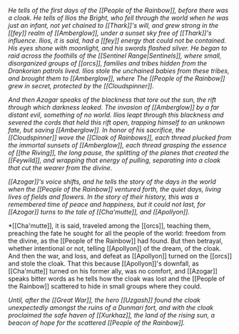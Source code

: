 
*He tells of the first days of the [[People of the Rainbow]], before there was a cloak. He tells of Ilios the Bright, who fell through the world when he was just an infant, not yet chained to [[Thark]]'s will, and grew strong in the [[fey]] realm of [[Amberglow]], under a sunset sky free of [[Thark]]'s influence. Ilios, it is said, had a [[fey]] energy that could not be contained. His eyes shone with moonlight, and his swords flashed silver. He began to raid across the foothills of the [[Sentinel Range|Sentinels]], where small, disorganized groups of [[orcs]], families and tribes hidden from the Drankorian patrols lived. Ilios stole the unchained babies from these tribes, and brought them to [[Amberglow]], where The [[People of the Rainbow]] grew in secret, protected by the [[Cloudspinner]].* 

*And then Azagar speaks of the blackness that tore out the sun, the rift through which darkness leaked. The invasion of [[Amberglow]] by a far distant evil, something of no world. Ilios leapt through this blackness and severed the cords that held this rift open, trapping himself to an unknown fate, but saving [[Amberglow]]. In honor of his sacrifice, the [[Cloudspinner]] wove the [[Cloak of Rainbows]], each thread plucked from the immortal sunsets of [[Amberglow]], each thread grasping the essence of [[the Riving]], the long pause, the splitting of the planes that created the [[Feywild]], and wrapping that energy of pulling, separating into a cloak that cut the wearer from the divine.*

*[[Azogar]]'s voice shifts, and he tells the story of the days in the world when the [[People of the Rainbow]] ventured forth, the quiet days, living lives of fields and flowers. In the story of their history, this was a remembered time of peace and happiness, but it could not last, for [[Azogar]] turns to the tale of [[Cha'mutte]], and [[Apollyon]].* 

*[[Cha'mutte]], it is said, traveled among the [[orcs]], teaching them, preaching the fate he sought for all the people of the world: freedom from the divine, as the [[People of the Rainbow]] had found. But then betrayal, whether intentional or not, telling [[Apollyon]] of the dream, of the cloak. And then the war, and loss, and defeat as [[Apollyon]] turned on the [[orcs]] and stole the cloak. That this because [[Apollyon]]'s downfall, as [[Cha'mutte]] turned on his former ally, was no comfort, and [[Azogar]] speaks bitter words as he tells how the cloak was lost and the [[People of the Rainbow]] scattered to hide in small groups where they could. 

*Until, after the [[Great War]], the hero [[Uzgash]] found the cloak unexpectedly amongst the ruins of a Dunmari fort, and with the cloak proclaimed the safe haven of [[Xurkhaz]], the land of the rising sun, a beacon of hope for the scattered [[People of the Rainbow]].* 
